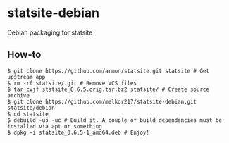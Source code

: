 statsite-debian
===============

Debian packaging for statsite

How-to
--------

    $ git clone https://github.com/armon/statsite.git statsite # Get upstream app
    $ rm -rf statsite/.git # Remove VCS files
    $ tar cvjf statsite_0.6.5.orig.tar.bz2 statsite/ # Create source archive
    $ git clone https://github.com/melkor217/statsite-debian.git statsite/debian
    $ cd statsite 
    $ debuild -us -uc # Build it. A couple of build dependencies must be installed via apt or something
    $ dpkg -i statsite_0.6.5-1_amd64.deb # Enjoy!

